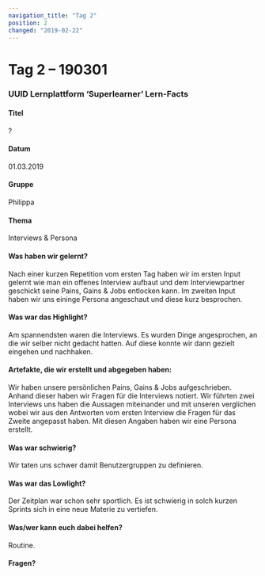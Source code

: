 ```yaml
---
navigation_title: "Tag 2"
position: 2
changed: "2019-02-22"
---
```


# Tag 2 – 190301


### UUID Lernplattform ‘Superlearner’ Lern-Facts

#### Titel
?
#### Datum
01.03.2019
#### Gruppe
Philippa
#### Thema
Interviews & Persona
#### Was haben wir gelernt?
Nach einer kurzen Repetition vom ersten Tag haben wir im ersten Input gelernt wie man ein offenes Interview aufbaut und dem Interviewpartner geschickt seine Pains, Gains & Jobs entlocken kann.
Im zweiten Input haben wir uns eininge Persona angeschaut und diese kurz besprochen.
#### Was war das Highlight?
Am spannendsten waren die Interviews. Es wurden Dinge angesprochen, an die wir selber nicht gedacht hatten. Auf diese konnte wir dann gezielt eingehen und nachhaken. 
#### Artefakte, die wir erstellt und abgegeben haben:
Wir haben unsere persönlichen Pains, Gains & Jobs aufgeschrieben. Anhand dieser haben wir Fragen für die Interviews notiert. Wir führten zwei Interviews uns haben die Aussagen miteinander und mit unseren verglichen wobei wir aus den Antworten vom ersten Interview die Fragen für das Zweite angepasst haben. Mit diesen Angaben haben wir eine Persona erstellt.
#### Was war schwierig?
Wir taten uns schwer damit Benutzergruppen zu definieren.
#### Was war das Lowlight?
Der Zeitplan war schon sehr sportlich. Es ist schwierig in solch kurzen Sprints sich in eine neue Materie zu vertiefen. 
#### Was/wer kann euch dabei helfen?
Routine.
#### Fragen?